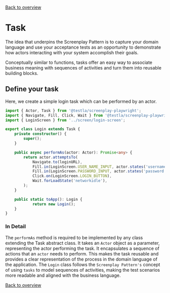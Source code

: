 [Back to overview](../guides.md)

# Task

The idea that underpins the Screenplay Pattern is to capture your domain language and use your acceptance tests as an opportunity to demonstrate how actors interacting with your system accomplish their goals.

Conceptually similar to functions, tasks offer an easy way to associate business meaning with sequences of activities and turn them into reusable building blocks.

## Define your task

Here, we create a simple login task which can be performed by an actor.

```typescript
import { Actor, Task } from '@testla/screenplay-playwright';
import { Navigate, Fill, Click, Wait } from '@testla/screenplay-playwright/web';
import { LoginScreen } from '../screen/login-screen';

export class Login extends Task {
    private constructor() {
        super();
    }

    public async performAs(actor: Actor): Promise<any> {
        return actor.attemptsTo(
            Navigate.to(loginURL),
            Fill.in(LoginScreen.USER_NAME_INPUT, actor.states('username') || ''),
            Fill.in(LoginScreen.PASSWORD_INPUT, actor.states('password') || ''),            
            Click.on(LoginScreen.LOGIN_BUTTON),
            Wait.forLoadState('networkidle'),
        );
    }

    public static toApp(): Login {
            return new Login();
    }
}
```
### In Detail

The `performAs` method is required to be implemented by any class extending the Task abstract class. It takes an `Actor` object as a parameter, representing the actor performing the task. It encapsulates a sequence of actions that an `actor` needs to perform. This makes the task reusable and provides a clear representation of the process in the domain language of the application. 
The `Login` class follows the `Screenplay Pattern's` concept of using `tasks` to model sequences of activities, making the test scenarios more readable and aligned with the business language.
 
[Back to overview](../guides.md)